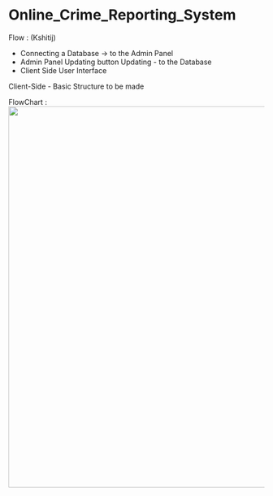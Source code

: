 # Online_Crime_Reporting_System

Flow : (Kshitij)
 - Connecting a Database -> to the Admin Panel
 - Admin Panel Updating button Updating - to the Database
 - Client Side User Interface

Client-Side - Basic Structure to be made


FlowChart :<br/> 
<img src="https://github.com/Hemang417/Online_Crime_Reporting_System/blob/main/SEM-4%20Mini%20Project%20(1).png" width="750px">
